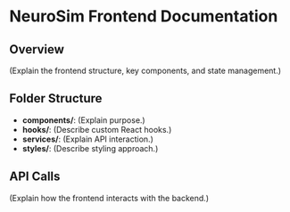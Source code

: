 # NeuroSim Frontend Documentation

## Overview
(Explain the frontend structure, key components, and state management.)

## Folder Structure
- **components/**: (Explain purpose.)
- **hooks/**: (Describe custom React hooks.)
- **services/**: (Explain API interaction.)
- **styles/**: (Describe styling approach.)

## API Calls
(Explain how the frontend interacts with the backend.)
